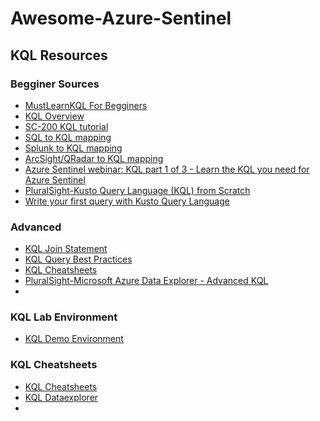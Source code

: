 # Awesome-Azure-Sentinel
## KQL Resources
### Begginer Sources
* [MustLearnKQL For Begginers](https://github.com/rod-trent/MustLearnKQL)  
* [KQL Overview](https://docs.microsoft.com/en-us/azure/data-explorer/kusto/query/)
* [SC-200 KQL tutorial](https://docs.microsoft.com/en-us/learn/paths/sc-200-utilize-kql-for-azure-sentinel/)  
* [SQL to KQL mapping](https://docs.microsoft.com/en-us/azure/data-explorer/kusto/query/sqlcheatsheet)  
* [Splunk to KQL mapping](https://docs.microsoft.com/en-us/azure/data-explorer/kusto/query/splunk-cheat-sheet)   
* [ArcSight/QRadar to KQL mapping](https://github.com/Azure/Azure-Sentinel/blob/master/Tools/RuleMigration/Rule%20Logic%20Mappings.md)  
* [Azure Sentinel webinar: KQL part 1 of 3 - Learn the KQL you need for Azure Sentinel](https://www.youtube.com/watch?v=EDCBLULjtCM)
* [PluralSight-Kusto Query Language (KQL) from Scratch](https://www.pluralsight.com/courses/kusto-query-language-kql-from-scratch)  
* [Write your first query with Kusto Query Language](https://docs.microsoft.com/en-us/learn/modules/write-first-query-kusto-query-language/)   
### Advanced
* [KQL Join Statement](https://techcommunity.microsoft.com/t5/microsoft-sentinel-blog/azure-sentinel-correlation-rules-the-join-kql-operator/ba-p/1041500)  
* [KQL Query Best Practices](https://docs.microsoft.com/en-us/azure/data-explorer/kusto/query/best-practices)  
* [KQL Cheatsheets](https://github.com/marcusbakker/KQL)
* [PluralSight-Microsoft Azure Data Explorer - Advanced KQL](https://www.pluralsight.com/courses/microsoft-azure-data-explorer-advanced-query-capabilities)  
*   
### KQL Lab Environment
* [KQL Demo Environment](https://aka.ms/LADemo)  
### KQL Cheatsheets
* [KQL Cheatsheets](https://github.com/marcusbakker/KQL)    
* [KQL Dataexplorer](https://aka.ms/adx.try)  
*  


